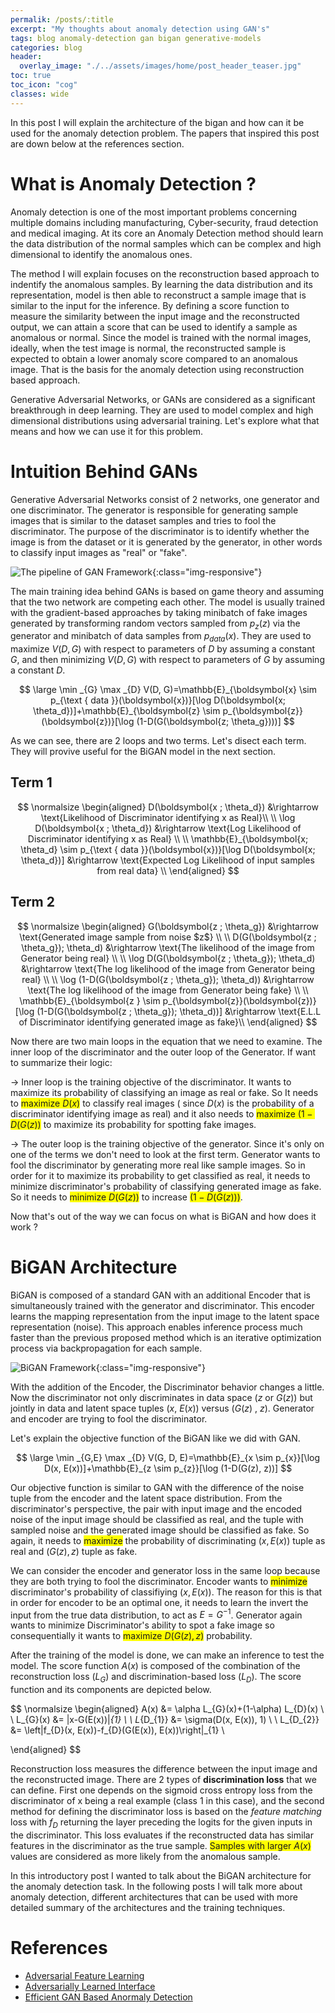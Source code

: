 ```yaml
---
permalik: /posts/:title
excerpt: "My thoughts about anomaly detection using GAN's"
tags: blog anomaly-detection gan bigan generative-models
categories: blog
header:
  overlay_image: "./../assets/images/home/post_header_teaser.jpg"
toc: true
toc_icon: "cog"
classes: wide
---
```


In this post I will explain the architecture of the bigan and how can it be used for the anomaly detection problem. The 
papers that inspired this post are down below at the references section.

# What is Anomaly Detection ?

Anomaly detection is one of the most important problems concerning multiple domains including manufacturing, 
Cyber-security, fraud detection and medical imaging. At its core an Anomaly Detection method should learn the data 
distribution of the normal samples which can be complex and high dimensional to identify the anomalous ones. 

The method I will explain focuses on the reconstruction based approach to indentify the anomalous samples. By learning the 
data distribution and its representation, model is then able to reconstruct a sample image that is similar to the input for 
the inference. By defining a score function to measure the similarity between the input image and the reconstructed output, 
we can attain a score that can be used to identify a sample as anomalous or normal. Since the model is trained with the normal 
images, ideally, when the test image is normal, the reconstructed sample is expected to obtain a lower anomaly score compared to 
an anomalous image. That is the basis for the anomaly detection using reconstruction based approach.

Generative Adversarial Networks, or GANs are considered as a significant breakthrough in deep 
learning. They are used to model complex and high dimensional distributions using adversarial training. Let's explore 
what that means and how we can use it 
for this problem.

# Intuition Behind GANs 

 Generative Adversarial Networks consist of 2 networks, one generator and one discriminator. The generator is responsible 
 for generating sample images that is similar to the dataset samples and tries to fool the discriminator. The purpose of 
 the discriminator is to identify whether the image is from the dataset or it is generated by the generator, in other words to 
 classify input images as "real" or "fake".


![The pipeline of GAN Framework](../../assets/images/posts/gan.jpg){:class="img-responsive"}


The main training idea behind GANs is based on game theory and assuming that the two network are competing each other. The model is usually trained with the gradient-based approaches by taking minibatch of fake images generated by transforming random vectors sampled from $p_z(z)$ via the generator and minibatch of data samples from $p_{data}(x)$. They are used to maximize $V(D, G)$ with respect to parameters of $D$ by assuming a
constant $G$, and then minimizing $V(D, G)$ with respect to parameters of $G$ by assuming a constant $D$.

$$
\large
\min _{G} \max _{D} V(D, G)=\mathbb{E}_{\boldsymbol{x} \sim p_{\text { data }}(\boldsymbol{x})}[\log D(\boldsymbol{x; \theta_d})]+\mathbb{E}_{\boldsymbol{z} \sim p_{\boldsymbol{z}}(\boldsymbol{z})}[\log (1-D(G(\boldsymbol{z; \theta_g})))]
$$

 As we can see, there are 2 loops and two terms. Let's disect each term. They will provive useful for the BiGAN model in the 
 next section.

## Term 1

$$
\normalsize
\begin{aligned}
    D(\boldsymbol{x ; \theta_d}) &\rightarrow \text{Likelihood of Discriminator identifying x as Real}\\
    \\
    \log D(\boldsymbol{x ; \theta_d}) &\rightarrow \text{Log Likelihood of Discriminator identifying x as Real} \\
    \\
    \mathbb{E}_{\boldsymbol{x; \theta_d} \sim p_{\text { data }}(\boldsymbol{x})}[\log D(\boldsymbol{x; \theta_d})] &\rightarrow \text{Expected Log Likelihood of input samples from real data} \\
\end{aligned}
$$

## Term 2

$$
\normalsize
\begin{aligned}
    G(\boldsymbol{z ; \theta_g}) &\rightarrow \text{Generated image sample from noise $z$} \\
    \\
    D(G(\boldsymbol{z ; \theta_g}); \theta_d) &\rightarrow \text{The likelihood of the image from Generator being real} \\
    \\
    \log D(G(\boldsymbol{z ; \theta_g}); \theta_d) &\rightarrow \text{The log likelihood of the image from Generator being real} \\
    \\
    \log (1-D(G(\boldsymbol{z ; \theta_g}); \theta_d)) &\rightarrow \text{The log likelihood of the image from Generator being fake} \\
    \\ 
    \mathbb{E}_{\boldsymbol{z } \sim p_{\boldsymbol{z}}(\boldsymbol{z})}[\log (1-D(G(\boldsymbol{z ; \theta_g}); \theta_d))] &\rightarrow \text{E.L.L of Discriminator identifying generated image as fake}\\
\end{aligned}
$$

Now there are two main loops in the equation that we need to examine. The inner loop of the discriminator and the 
outer loop of the Generator. 
If want to summarize their logic: 

$\rightarrow$ Inner loop is the training objective of the discriminator. It wants to maximize its probability of 
classifying an image as real or fake. So It needs to <span style="background-color:yellow">maximize $D(x)$</span> to classify real images ( since $D(x)$ is the 
probability of a discriminator identifying image as real) and it also needs to <span style="background-color:yellow">maximize $(1 - D(G(z))$</span> to maximize its 
probability for spotting fake images. 

$\rightarrow$ The outer loop is the training objective of the generator. Since it's only on one of the terms we don't 
need to look at the first term. Generator wants to fool the discriminator by generating more real like sample images. So 
in order for it to maximize its probability to get classified as real, it needs to minimize discriminator's probability 
of classifying generated image as fake. So it needs to <span style="background-color:yellow">minimize $D(G(z))$</span> to increase <span style="background-color:yellow">$(1 - D(G(z)))$</span>.

Now that's out of the way we can focus on what is BiGAN and how does it work ?

# BiGAN Architecture 

BiGAN is composed of a standard GAN with an additional Encoder that is simultaneously trained with the generator and discriminator.
This encoder learns the mapping representation from the input image to the latent space representation (noise). This approach enables
inference process much faster than the previous proposed method which is an iterative optimization process via backpropagation for 
each sample. 

![BiGAN Framework](../../assets/images/posts/bigan.jpg){:class="img-responsive"}

With the addition of the Encoder, the Discriminator behavior changes a little. Now the discriminator not only discriminates in data
space ($z$ or $G(z)$) but jointly in data and latent space tuples ($x$, $E(x)$) versus ($G(z)$ , $z$). Generator and encoder are trying 
to fool the discriminator. 
</p>

Let's explain the objective function of the BiGAN like we did with GAN.

$$
\large
\min _{G,E} \max _{D} V(G, D, E)=\mathbb{E}_{x \sim p_{x}}[\log D(x, E(x))]+\mathbb{E}_{z \sim p_{z}}[\log (1-D(G(z), z))]
$$

Our objective function is similar to GAN with the difference of the noise tuple from the encoder and the latent space
distribution. From the discriminator's perspective, the pair with input image and the encoded noise of the input image 
should be classified as real, and the tuple with sampled noise and the generated image should be classified as fake. 
So again, it needs to <span style="background-color:yellow">maximize</span> the probability of discriminating $(x, E(x))$ 
tuple as real and $(G(z), z)$ tuple as fake.

We can consider the encoder and generator loss in the same loop because they are both trying to fool the discriminator. 
Encoder wants to <span style="background-color:yellow">minimize</span> discriminator's probability of classifiying $(x, E(x))$. The reason for this is that in order 
for encoder to be an optimal one, it needs to learn the invert the input from the true data distribution, to act as 
$E = G^{-1}$. Generator again wants to minimize Discriminator's ability to spot a fake image so consequentially it wants to 
<span style="background-color:yellow">maximize $D(G(z), z)$</span> probability.


After the training of the model is done, we can make an inference to test the model. The score function $A(x)$ is composed of the 
combination of the reconstruction loss ($L_G$) and discrimination-based loss ($L_D$). The score function and its components are depicted
below.

$$
\normalsize
\begin{aligned}
A(x) &= \alpha L_{G}(x)+(1-\alpha) L_{D}(x) \\
\\
L_{G}(x) &= \|x-G(E(x))\|_{1} \\
\\
L_{D_{1}} &= \sigma(D(x, E(x)), 1) \\
\\
L_{D_{2}} &= \left\|f_{D}(x, E(x))-f_{D}(G(E(x)), E(x))\right\|_{1} \\

\end{aligned}
$$

Reconstruction loss measures the difference between the input image and the reconstructed image. 
There are 2 types of <span style="font-weight:bold">discrimination loss</span> that we can define. First one depends on the 
sigmoid cross entropy loss from the discriminator of x 
being a real example (class 1 in this case), and the second method for defining the discriminator loss is based on 
the <em>feature matching</em> loss with $f_D$ returning the layer preceding the logits for the given inputs in the discriminator. 
This loss evaluates if the reconstructed data has similar features in the discriminator as the true sample. 
<span style="background-color:yellow">Samples with larger $A(x)$</span> values are considered as more likely from the 
anomalous sample. 

In this introductory post I wanted to talk about the BiGAN architecture for the anomaly detection task. 
In the following posts I will talk more about anomaly detection, different architectures that can be used with more 
detailed summary of the architectures and the training techniques.

# References

* [Adversarial Feature Learning](https://arxiv.org/abs/1605.09782)
* [Adversarially Learned Interface](https://arxiv.org/abs/1606.00704)
* [Efficient GAN Based Anormaly Detection](https://arxiv.org/abs/1802.06222)
